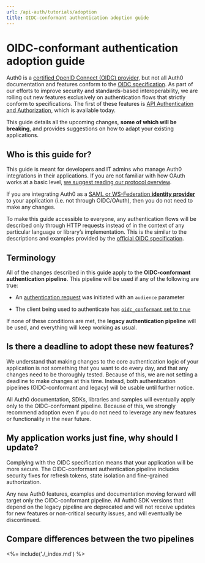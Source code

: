```yaml
---
url: /api-auth/tutorials/adoption
title: OIDC-conformant authentication adoption guide
---
```


OIDC-conformant authentication adoption guide
=============================================

Auth0 is a [certified OpenID Connect (OIDC)
provider](http://openid.net/certification/), but not all Auth0
documentation and features conform to the [OIDC
specification](http://openid.net/specs/openid-connect-core-1_0.html).
As part of our efforts to improve security and standards-based
interoperability, we are rolling out new features exclusively on
authentication flows that strictly conform to specifications. The first
of these features is [API Authentication and
Authorization](/api-auth), which is available
today.

This guide details all the upcoming changes, **some of which will be
breaking**, and provides suggestions on how to adapt your existing
applications.

## Who is this guide for?

This guide is meant for developers and IT admins who manage Auth0
integrations in their applications. If you are not familiar with how
OAuth works at a basic level, [we suggest reading our protocol
overview](/protocols/oauth2).

If you are integrating Auth0 as a [SAML or WS-Federation **identity
provider**](https://auth0.com/docs/saml-idp-generic) to your
application (i.e. not through OIDC/OAuth), then you do not need to make
any changes.

To make this guide accessible to everyone, any authentication flows will
be described only through HTTP requests instead of in the context of any
particular language or library’s implementation. This is the similar to
the descriptions and examples provided by the [official OIDC
specification](https://openid.net/specs/openid-connect-core-1_0.html).

## Terminology

All of the changes described in this guide apply to the **OIDC-conformant
authentication pipeline**. This pipeline will be used if any
of the following are true:

-   An [authentication request](/api/authentication#social) was initiated with an `audience` parameter

-   The client being used to authenticate has [`oidc_conformant` set to `true`](/api/management/v2#!/Clients/get_clients)

If none of these conditions are met, the **legacy authentication
pipeline** will be used, and everything will keep working as usual.

## Is there a deadline to adopt these new features?

We understand that making changes to the core authentication logic of
your application is not something that you want to do every day, and
that any changes need to be thoroughly tested. Because of this, we are
not setting a deadline to make changes at this time. Instead, both
authentication pipelines (OIDC-conformant and legacy) will be usable
until further notice.

All Auth0 documentation, SDKs, libraries and samples will eventually
apply only to the OIDC-conformant pipeline. Because of this, we strongly
recommend adoption even if you do not need to leverage any new features
or functionality in the near future.

## My application works just fine, why should I update?

Complying with the OIDC specification means that your application will
be more secure. The OIDC-conformant authentication pipeline includes
security fixes for refresh tokens, state isolation and fine-grained
authorization.

Any new Auth0 features, examples and documentation moving forward will
target only the OIDC-conformant pipeline. All Auth0 SDK versions that
depend on the legacy pipeline are deprecated and will not receive
updates for new features or non-critical security issues, and will
eventually be discontinued.

## Compare differences between the two pipelines

<%= include('./_index.md') %>
